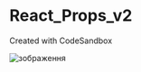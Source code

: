 # React_Props_v2
Created with CodeSandbox

![зображення](https://user-images.githubusercontent.com/66317972/216989864-b18b0de7-0227-47be-a69e-f1260001d719.png)
